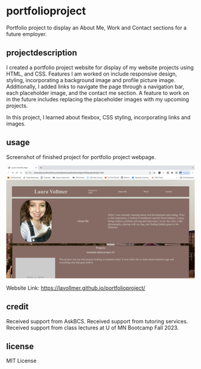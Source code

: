 # portfolioproject
Portfolio project to display an About Me, Work and Contact sections for a future employer.

## projectdescription
I created a portfolio project website for display of my website projects using HTML, and CSS. Features I am worked on include responsive design, styling, incorporating a background image and profile picture image. Additionally, I added links to navigate the page through a navigation bar, each placeholder image, and the contact me section. A feature to work on in the future includes replacing the placeholder images with my upcoming projects.

In this project, I learned about flexbox, CSS styling, incorporating links and images.

## usage

Screenshot of finished project for portfolio project webpage.


![Portfolio Project Webpage](./assets/images/webpage-screenshot.png)

Website Link: https://lavollmer.github.io/portfolioproject/

## credit

Received support from AskBCS.
Received support from tutoring services.
Received support from class lectures at U of MN Bootcamp Fall 2023.

## license

MIT License